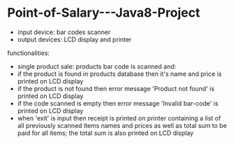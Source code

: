 # Point-of-Salary---Java8-Project

- input device: bar codes scanner
- output devices: LCD display and printer

functionalities:
- single product sale: products bar code is scanned and:
- if the product is found in products database then it's name and price is printed on LCD display
- if the product is not found then error message 'Product not found' is printed on LCD display
- if the code scanned is empty then error message 'Invalid bar-code' is printed on LCD display
- when 'exit' is input then receipt is printed on printer containing a list of all previously scanned items names and prices as well as total sum to be paid for all items; the total sum is also printed on LCD display
